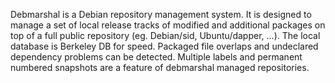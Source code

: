Debmarshal is a Debian repository management system.  It is designed to manage a set of local release tracks of modified and additional packages on top of a full public repository (eg. Debian/sid, Ubuntu/dapper, ...).  The local database is Berkeley DB for speed.  Packaged file overlaps and undeclared dependency problems can be detected.  Multiple labels and permanent numbered snapshots are a feature of debmarshal managed repositories.